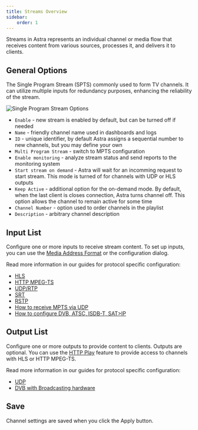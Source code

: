 ```yaml
---
title: Streams Overview
sidebar:
    order: 1
---
```


Streams in Astra represents an individual channel or media flow that receives content from various sources, processes it, and delivers it to clients.

## General Options

The Single Program Stream (SPTS) commonly used to form TV channels. It can utilize multiple inputs for redundancy purposes, enhancing the reliability of the stream.

![Single Program Stream Options](https://cdn.cesbo.com/help/astra/admin-guide/stream/general.png)

- `Enable` - new stream is enabled by default, but can be turned off if needed
- `Name` - friendly channel name used in dashboards and logs
- `ID` - unique identifier, by default Astra assigns a sequential number to new channels, but you may define your own
- `Multi Program Stream` - switch to MPTS configuration
- `Enable monitoring` - analyze stream status and send reports to the monitoring system
- `Start stream on demand` - Astra will wait for an incomming request to start stream. This mode is turned of for channels with UDP or HLS outputs
- `Keep Active` - additional option for the on-demand mode. By default, when the last client is closes connection, Astra turns channel off. This option allows the channel to remain active for some time
- `Channel Number` - option used to order channels in the playlist
- `Description` - arbitrary channel description

## Input List

Configure one or more inputs to receive stream content. To set up inputs, you can use the [Media Address Format](/en/astra/receiving/address-format) or the configuration dialog.

Read more information in our guides for protocol specific configuration:

- [HLS](/en/astra/receiving/hls)
- [HTTP MPEG-TS](/en/astra/receiving/http)
- [UDP/RTP](/en/astra/receiving/udp)
- [SRT](/en/astra/receiving/srt)
- [RSTP](/en/astra/receiving/rtsp)
- [How to receive MPTS via UDP](/en/astra/receiving/mpts-via-udp)
- [How to configure DVB, ATSC, ISDB-T, SAT>IP](/en/misc/troubleshooting/errors)

## Output List

Configure one or more outputs to provide content to clients. Outputs are optional. You can use the [HTTP Play](/en/astra/delivery/http-play) feature to provide access to channels with HLS or HTTP MPEG-TS.

Read more information in our guides for protocol specific configuration:

- [UDP](/en/astra/delivery/udp)
- [DVB with Broadcasting hardware](/en/misc/troubleshooting/errors)

## Save

Channel settings are saved when you click the Apply button.
